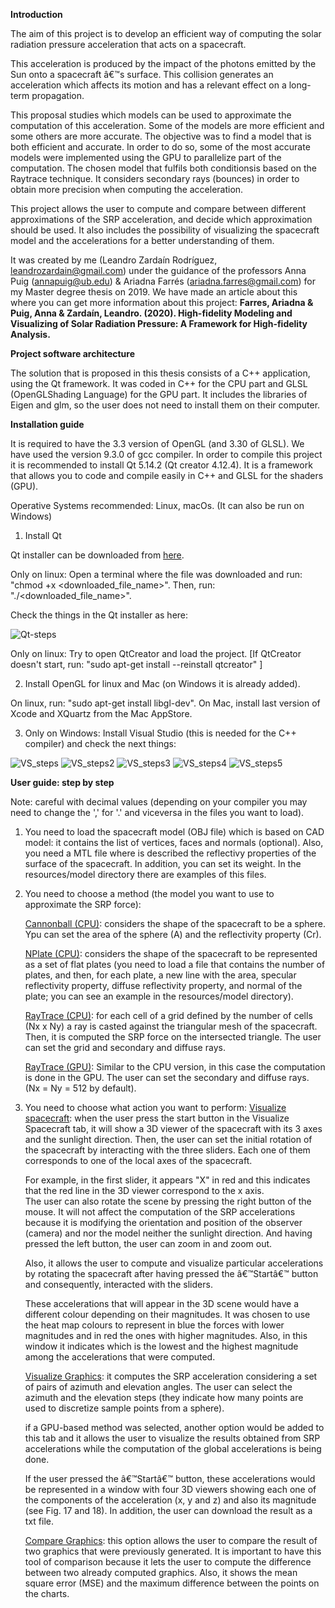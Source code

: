 <b>Introduction</b>

The  aim  of  this  project  is  to  develop  an  efficient  way  of  computing  the solar  radiation  pressure
acceleration  that  acts  on  a  spacecraft.

This acceleration is produced by the impact of the photons emitted by the Sun onto a spacecraft â€™s surface.
This collision generates an acceleration which affects its motion and has a relevant effect on a long-term propagation.

This proposal studies which models can be used to approximate the computation of this acceleration.
Some of the models are more efficient and some others are more accurate.  The objective was to find a model that is
both efficient and accurate.  In order to do so, some of the most accurate models were implemented using the GPU to
parallelize part of the computation. The chosen model that fulfils both conditionsis based on the Raytrace technique.
It considers secondary rays (bounces) in order to obtain more precision when computing the acceleration.

This project  allows the  user  to  compute  and compare  between  different  approximations  of  the  SRP acceleration, 
and decide which approximation should be used.
It also includes the possibility  of  visualizing  the  spacecraft  model  and  the  accelerations  for  a  better
understanding of them.

It was created by me (Leandro Zardaín Rodríguez, leandrozardain@gmail.com) under the guidance of the professors Anna Puig (annapuig@ub.edu) & Ariadna Farrés (ariadna.farres@gmail.com) for my Master degree thesis on 2019. We have made an article about this where you can get more information about this project:
<b>Farres, Ariadna & Puig, Anna & Zardaín, Leandro. (2020). High-fidelity Modeling and Visualizing of Solar Radiation Pressure: A Framework for High-fidelity Analysis. </b>

<b>Project software architecture</b>

The solution that is proposed in this thesis consists of a C++ application,  using the Qt framework.  It was coded in C++
for the CPU part and GLSL (OpenGLShading Language) for the GPU part.  It includes the libraries of Eigen and glm, so the
user does not need to install them on their computer.

<b>Installation guide</b>

It is required to have the 3.3 version of OpenGL (and 3.30 of GLSL).
We have used the version 9.3.0 of gcc compiler.
In order to compile this project it is recommended to install Qt 5.14.2 (Qt creator 4.12.4). It is a framework that allows you
to code and compile easily in C++ and GLSL for the shaders (GPU).

Operative Systems recommended: Linux, macOs. (It can also be run on Windows)

1. Install Qt

Qt installer can be downloaded from <a href="https://www.qt.io/download-qt-installer?utm_referrer=https%3A%2F%2Fwww.qt.io%2Fdownload-open-source%3Futm_referrer%3Dhttps%253A%252F%252Fwww.qt.io%252Fdownload">here</a>.

Only on linux: Open a terminal where the file was downloaded and run: "chmod +x <downloaded_file_name>". Then, run: "./<downloaded_file_name>". 

Check the things in the Qt installer as here:

![Qt-steps](https://user-images.githubusercontent.com/6904485/149152638-e967d5f9-7c89-495f-b0b2-62e7ebb9e137.PNG)

Only on linux: Try to open QtCreator and load the project. [If QtCreator doesn't start, run: "sudo apt-get install --reinstall qtcreator" ]

2. Install OpenGL for linux and Mac (on Windows it is already added).

On linux, run: "sudo apt-get install libgl-dev".
On Mac, install last version of Xcode and XQuartz from the Mac AppStore.

3. Only on Windows: Install Visual Studio (this is needed for the C++ compiler) and check the next things:

![VS_steps](https://user-images.githubusercontent.com/6904485/149152665-ffe51f07-ad75-4711-beac-c75b1060a6ab.PNG)
![VS_steps2](https://user-images.githubusercontent.com/6904485/149152672-6210fcf0-6909-4be9-8bd5-1d8b7adc7db1.PNG)
![VS_steps3](https://user-images.githubusercontent.com/6904485/149152680-9a990ba6-70cf-4f7a-b716-b91333e084b5.PNG)
![VS_steps4](https://user-images.githubusercontent.com/6904485/149152686-69a68e1b-f912-46ca-b4bc-20ac3dadeb91.PNG)
![VS_steps5](https://user-images.githubusercontent.com/6904485/149152695-248869c0-7d05-43d9-b361-ff01afec9caa.PNG)


<b>User guide: step by step</b>

Note: careful with decimal values (depending on your compiler you may need to change the ',' for '.' and viceversa in the files you want to load).

1. You need to load the spacecraft model (OBJ file) which is based on CAD model: it contains the list of vertices, faces 
	and normals (optional). Also, you need a MTL file where is described the reflectivy properties of the surface of
	the spacecraft. In addition, you can set its weight. In the resources/model directory there are examples of this files.

2. You need to choose a method (the model you want to use to approximate the SRP force):

	<u>Cannonball (CPU)</u>: considers the shape of the spacecraft to be a sphere. Ypu can set the area of the sphere (A) and the reflectivity
	property (Cr).
	
	<u>NPlate (CPU)</u>: considers the shape of the spacecraft to be represented as a set of flat plates (you need to load a file that contains
	the number of plates, and then, for each plate, a new line with the area, specular reflectivity property, diffuse reflectivity
	property, and normal of the plate; you can see an example in the resources/model directory).
	
	<u>RayTrace (CPU)</u>: for each cell of a grid defined by the number of cells (Nx x Ny) a ray is casted against the triangular mesh of the
	spacecraft. Then, it is computed the SRP force on the intersected triangle. The user can set the grid and secondary and diffuse
	rays.
	
	<u>RayTrace (GPU)</u>: Similar to the CPU version, in this case the computation is done in the GPU. The user can set the secondary and diffuse rays.
	(Nx = Ny = 512 by default).

3. You need to choose what action you want to perform:
	<u>Visualize spacecraft</u>: when the user press the start button in the Visualize Spacecraft tab, it will show a 3D viewer of the spacecraft with
	its 3 axes and the sunlight direction. Then, the user can set the initial rotation of the spacecraft by interacting with
	the three sliders. Each one of them corresponds to one of the local axes of the spacecraft. 
	
	For example, in the first slider, it appears "X" in red and this indicates that the red line in the 3D viewer correspond to the x axis. 	
	The user can also rotate the scene by pressing the right button of the mouse. It will not affect the computation of the SRP
	accelerations because it is modifying the orientation and position of the observer (camera) and nor the model neither the sunlight
	direction. And having pressed the left button, the user can zoom in and zoom out.
	
	Also, it allows the user to compute and visualize particular accelerations by rotating the spacecraft after having pressed the â€™Startâ€™
	button and consequently, interacted with the sliders.
	
	These accelerations that will appear in the 3D scene would have a different colour depending on their magnitudes. It was chosen to use
	the heat map colours to represent in blue the forces with lower magnitudes and in red the ones with higher magnitudes. Also, in this
	window it indicates which is the lowest and the highest magnitude among the accelerations that were computed.
	
	<u>Visualize Graphics</u>: it computes the SRP acceleration considering a set of pairs of azimuth and elevation angles. The user can select the
	azimuth and the elevation steps (they indicate how many points are used to discretize sample points from a sphere).
	
	if a GPU-based method was selected, another option would be added to this tab and it allows the user to visualize the results obtained
	from SRP accelerations while the computation of the global accelerations is being done.
	
	If the user pressed the â€™Startâ€™ button, these accelerations would be represented in a window with four 3D viewers showing each one of the
	components of the acceleration (x, y and z) and also its magnitude (see Fig. 17 and 18). In addition, the user can download the result
	as a txt file.
		
	<u>Compare Graphics</u>: this option allows the user to compare the result of two graphics that were previously generated. It is important to have this
	tool of comparison because it lets the user to compute the difference between two already computed graphics. Also, it shows the mean
	square error (MSE) and the maximum difference between the points on the charts.
